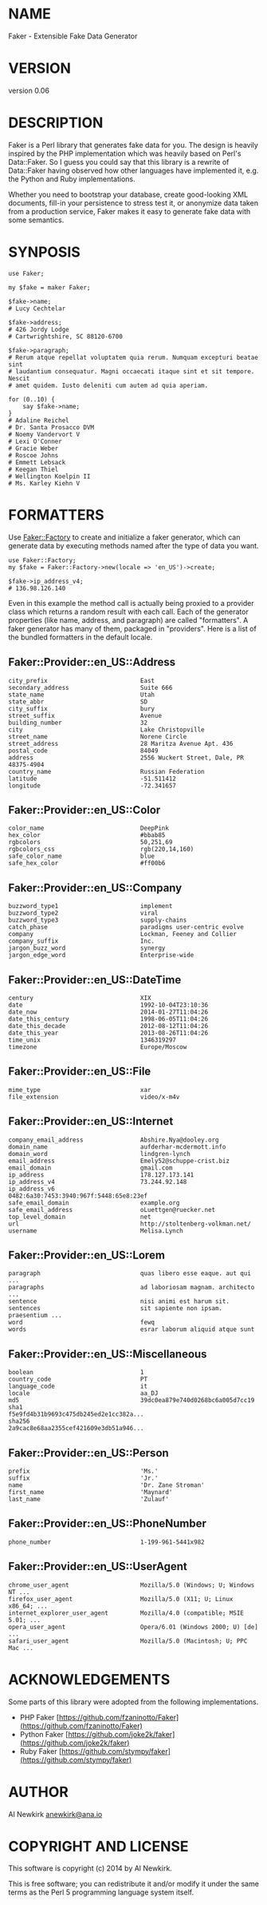 # NAME

Faker - Extensible Fake Data Generator

# VERSION

version 0.06

# DESCRIPTION

Faker is a Perl library that generates fake data for you. The design is heavily
inspired by the PHP implementation which was heavily based on Perl's Data::Faker.
So I guess you could say that this library is a rewrite of Data::Faker having
observed how other languages have implemented it, e.g. the Python and Ruby
implementations.

Whether you need to bootstrap your database, create good-looking XML documents,
fill-in your persistence to stress test it, or anonymize data taken from a
production service, Faker makes it easy to generate fake data with some
semantics.

# SYNPOSIS

    use Faker;

    my $fake = maker Faker;

    $fake->name;
    # Lucy Cechtelar

    $fake->address;
    # 426 Jordy Lodge
    # Cartwrightshire, SC 88120-6700

    $fake->paragraph;
    # Rerum atque repellat voluptatem quia rerum. Numquam excepturi beatae sint
    # laudantium consequatur. Magni occaecati itaque sint et sit tempore. Nescit
    # amet quidem. Iusto deleniti cum autem ad quia aperiam.

    for (0..10) {
        say $fake->name;
    }
    # Adaline Reichel
    # Dr. Santa Prosacco DVM
    # Noemy Vandervort V
    # Lexi O'Conner
    # Gracie Weber
    # Roscoe Johns
    # Emmett Lebsack
    # Keegan Thiel
    # Wellington Koelpin II
    # Ms. Karley Kiehn V

# FORMATTERS

Use [Faker::Factory](http://search.cpan.org/perldoc?Faker::Factory) to create and initialize a faker generator, which can
generate data by executing methods named after the type of data you want.

    use Faker::Factory;
    my $fake = Faker::Factory->new(locale => 'en_US')->create;

    $fake->ip_address_v4;
    # 136.98.126.140

Even in this example the method call is actually being proxied to a provider
class which returns a random result with each call. Each of the generator
properties (like name, address, and paragraph) are called "formatters". A faker
generator has many of them, packaged in "providers". Here is a list of the
bundled formatters in the default locale.

## Faker::Provider::en\_US::Address

    city_prefix                          East
    secondary_address                    Suite 666
    state_name                           Utah
    state_abbr                           SD
    city_suffix                          bury
    street_suffix                        Avenue
    building_number                      32
    city                                 Lake Christopville
    street_name                          Norene Circle
    street_address                       28 Maritza Avenue Apt. 436
    postal_code                          84049
    address                              2556 Wuckert Street, Dale, PR 48375-4904
    country_name                         Russian Federation
    latitude                             -51.511412
    longitude                            -72.341657

## Faker::Provider::en\_US::Color

    color_name                           DeepPink
    hex_color                            #bbab85
    rgbcolors                            50,251,69
    rgbcolors_css                        rgb(220,14,160)
    safe_color_name                      blue
    safe_hex_color                       #ff00b6

## Faker::Provider::en\_US::Company

    buzzword_type1                       implement
    buzzword_type2                       viral
    buzzword_type3                       supply-chains
    catch_phase                          paradigms user-centric evolve
    company                              Lockman, Feeney and Collier
    company_suffix                       Inc.
    jargon_buzz_word                     synergy
    jargon_edge_word                     Enterprise-wide

## Faker::Provider::en\_US::DateTime

    century                              XIX
    date                                 1992-10-04T23:10:36
    date_now                             2014-01-27T11:04:26
    date_this_century                    1998-06-05T11:04:26
    date_this_decade                     2012-08-12T11:04:26
    date_this_year                       2013-08-26T11:04:26
    time_unix                            1346319297
    timezone                             Europe/Moscow

## Faker::Provider::en\_US::File

    mime_type                            xar
    file_extension                       video/x-m4v

## Faker::Provider::en\_US::Internet

    company_email_address                Abshire.Nya@dooley.org
    domain_name                          aufderhar-mcdermott.info
    domain_word                          lindgren-lynch
    email_address                        Emely52@schuppe-crist.biz
    email_domain                         gmail.com
    ip_address                           178.127.173.141
    ip_address_v4                        73.244.92.148
    ip_address_v6                        0482:6a30:7453:3940:967f:5448:65e8:23ef
    safe_email_domain                    example.org
    safe_email_address                   oLuettgen@ruecker.net
    top_level_domain                     net
    url                                  http://stoltenberg-volkman.net/
    username                             Melisa.Lynch

## Faker::Provider::en\_US::Lorem

    paragraph                            quas libero esse eaque. aut qui ...
    paragraphs                           ad laboriosam magnam. architecto ...
    sentence                             nisi animi est harum sit.
    sentences                            sit sapiente non ipsam. praesentium ...
    word                                 fewq
    words                                esrar laborum aliquid atque sunt

## Faker::Provider::en\_US::Miscellaneous

    boolean                              1
    country_code                         PT
    language_code                        it
    locale                               aa_DJ
    md5                                  39dc0ea879e740d0268bc6a005d7cc19
    sha1                                 f5e9fd4b31b9693c475db245ed2e1cc382a...
    sha256                               2a9cac8e68aa2355cef421609e3db51a946...

## Faker::Provider::en\_US::Person

    prefix                               'Ms.'
    suffix                               'Jr.'
    name                                 'Dr. Zane Stroman'
    first_name                           'Maynard'
    last_name                            'Zulauf'

## Faker::Provider::en\_US::PhoneNumber

    phone_number                         1-199-961-5441x982

## Faker::Provider::en\_US::UserAgent

    chrome_user_agent                    Mozilla/5.0 (Windows; U; Windows NT ...
    firefox_user_agent                   Mozilla/5.0 (X11; U; Linux x86_64; ...
    internet_explorer_user_agent         Mozilla/4.0 (compatible; MSIE 5.01; ...
    opera_user_agent                     Opera/6.01 (Windows 2000; U) [de] ...
    safari_user_agent                    Mozilla/5.0 (Macintosh; U; PPC Mac ...

# ACKNOWLEDGEMENTS

Some parts of this library were adopted from the following implementations.

- PHP Faker [https://github.com/fzaninotto/Faker](https://github.com/fzaninotto/Faker)
- Python Faker [https://github.com/joke2k/faker](https://github.com/joke2k/faker)
- Ruby Faker [https://github.com/stympy/faker](https://github.com/stympy/faker)

# AUTHOR

Al Newkirk <anewkirk@ana.io>

# COPYRIGHT AND LICENSE

This software is copyright (c) 2014 by Al Newkirk.

This is free software; you can redistribute it and/or modify it under
the same terms as the Perl 5 programming language system itself.
